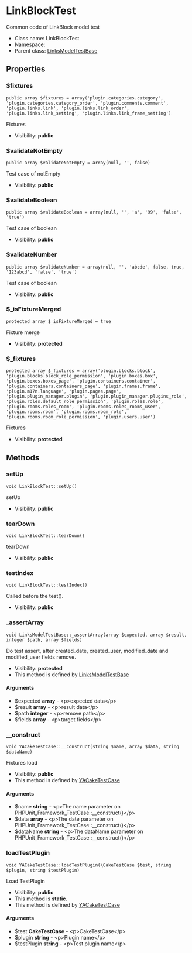 LinkBlockTest
===============

Common code of LinkBlock model test




* Class name: LinkBlockTest
* Namespace: 
* Parent class: [LinksModelTestBase](LinksModelTestBase.md)





Properties
----------


### $fixtures

    public array $fixtures = array('plugin.categories.category', 'plugin.categories.category_order', 'plugin.comments.comment', 'plugin.links.link', 'plugin.links.link_order', 'plugin.links.link_setting', 'plugin.links.link_frame_setting')

Fixtures



* Visibility: **public**


### $validateNotEmpty

    public array $validateNotEmpty = array(null, '', false)

Test case of notEmpty



* Visibility: **public**


### $validateBoolean

    public array $validateBoolean = array(null, '', 'a', '99', 'false', 'true')

Test case of boolean



* Visibility: **public**


### $validateNumber

    public array $validateNumber = array(null, '', 'abcde', false, true, '123abcd', 'false', 'true')

Test case of boolean



* Visibility: **public**


### $_isFixtureMerged

    protected array $_isFixtureMerged = true

Fixture merge



* Visibility: **protected**


### $_fixtures

    protected array $_fixtures = array('plugin.blocks.block', 'plugin.blocks.block_role_permission', 'plugin.boxes.box', 'plugin.boxes.boxes_page', 'plugin.containers.container', 'plugin.containers.containers_page', 'plugin.frames.frame', 'plugin.m17n.language', 'plugin.pages.page', 'plugin.plugin_manager.plugin', 'plugin.plugin_manager.plugins_role', 'plugin.roles.default_role_permission', 'plugin.roles.role', 'plugin.rooms.roles_room', 'plugin.rooms.roles_rooms_user', 'plugin.rooms.room', 'plugin.rooms.room_role', 'plugin.rooms.room_role_permission', 'plugin.users.user')

Fixtures



* Visibility: **protected**


Methods
-------


### setUp

    void LinkBlockTest::setUp()

setUp



* Visibility: **public**




### tearDown

    void LinkBlockTest::tearDown()

tearDown



* Visibility: **public**




### testIndex

    void LinkBlockTest::testIndex()

Called before the test().



* Visibility: **public**




### _assertArray

    void LinksModelTestBase::_assertArray(array $expected, array $result, integer $path, array $fields)

Do test assert, after created_date, created_user, modified_date and modified_user fields remove.



* Visibility: **protected**
* This method is defined by [LinksModelTestBase](LinksModelTestBase.md)


#### Arguments
* $expected **array** - &lt;p&gt;expected data&lt;/p&gt;
* $result **array** - &lt;p&gt;result data&lt;/p&gt;
* $path **integer** - &lt;p&gt;remove path&lt;/p&gt;
* $fields **array** - &lt;p&gt;target fields&lt;/p&gt;



### __construct

    void YACakeTestCase::__construct(string $name, array $data, string $dataName)

Fixtures load



* Visibility: **public**
* This method is defined by [YACakeTestCase](YACakeTestCase.md)


#### Arguments
* $name **string** - &lt;p&gt;The name parameter on PHPUnit_Framework_TestCase::__construct()&lt;/p&gt;
* $data **array** - &lt;p&gt;The date parameter on PHPUnit_Framework_TestCase::__construct()&lt;/p&gt;
* $dataName **string** - &lt;p&gt;The dataName parameter on PHPUnit_Framework_TestCase::__construct()&lt;/p&gt;



### loadTestPlugin

    void YACakeTestCase::loadTestPlugin(\CakeTestCase $test, string $plugin, string $testPlugin)

Load TestPlugin



* Visibility: **public**
* This method is **static**.
* This method is defined by [YACakeTestCase](YACakeTestCase.md)


#### Arguments
* $test **CakeTestCase** - &lt;p&gt;CakeTestCase&lt;/p&gt;
* $plugin **string** - &lt;p&gt;Plugin name&lt;/p&gt;
* $testPlugin **string** - &lt;p&gt;Test plugin name&lt;/p&gt;


